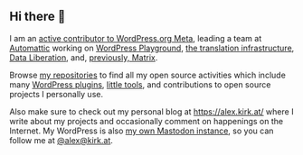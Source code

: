 ## Hi there 👋

I am an [active contributor to WordPress.org Meta](https://profiles.wordpress.org/akirk), leading a team at [Automattic](https://automattic.com/) working on [WordPress Playground](https://playground.wordpress.net/), [the translation infrastructure](https://translate.wordpress.org), [Data Liberation](https://make.wordpress.org/core/2024/02/19/data-liberation-next-steps/), and, [previously, Matrix](https://make.wordpress.org/project/2023/12/12/update-on-matrix-migration-pausing-the-transition/).

Browse [my repositories](https://github.com/akirk?tab=repositories&language=&sort=stargazers) to find all my open source activities which include many [WordPress plugins](https://alex.kirk.at/wordpress-plugins/), [little tools](https://alex.kirk.at/little-tools/), and contributions to open source projects I personally use.

Also make sure to check out my personal blog at https://alex.kirk.at/ where I write about my projects and occasionally comment on happenings on the Internet. My WordPress is also [my own Mastodon instance](https://alex.kirk.at/2024/06/13/your-wordpress-as-your-personal-mastodon-instance/), so you can follow me at [@alex@kirk.at](https://alex.kirk.at/@alex).
